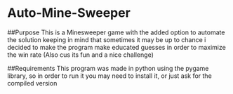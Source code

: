 # Auto-Mine-Sweeper

##Purpose
This is a Minesweeper game with the added option to automate the solution
keeping in mind that sometimes it may be up to chance i decided to make the program make educated guesses in order to maximize the win rate
(Also cus its fun and a nice challenge)

##Requirements
This program was made in python using the pygame library, so in order to run it you may need to install it, or just ask for the compiled version
